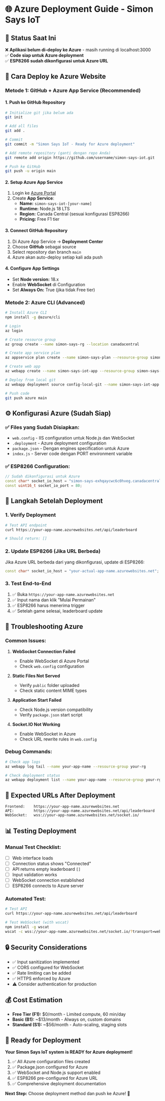 # 🌐 Azure Deployment Guide - Simon Says IoT

## 📍 **Status Saat Ini**

❌ **Aplikasi belum di-deploy ke Azure** - masih running di localhost:3000  
✅ **Code siap untuk Azure deployment**  
✅ **ESP8266 sudah dikonfigurasi untuk Azure URL**

## 🚀 **Cara Deploy ke Azure Website**

### **Metode 1: GitHub + Azure App Service (Recommended)**

#### 1. **Push ke GitHub Repository**
```bash
# Initialize git jika belum ada
git init

# Add all files
git add .

# Commit
git commit -m "Simon Says IoT - Ready for Azure deployment"

# Add remote repository (ganti dengan repo Anda)
git remote add origin https://github.com/username/simon-says-iot.git

# Push ke GitHub
git push -u origin main
```

#### 2. **Setup Azure App Service**
1. Login ke [Azure Portal](https://portal.azure.com)
2. Create **App Service**:
   - **Name:** `simon-says-iot-[your-name]` 
   - **Runtime:** Node.js 18 LTS
   - **Region:** Canada Central (sesuai konfigurasi ESP8266)
   - **Pricing:** Free F1 tier

#### 3. **Connect GitHub Repository**
1. Di Azure App Service → **Deployment Center**
2. Choose **GitHub** sebagai source
3. Select repository dan branch `main`
4. Azure akan auto-deploy setiap kali ada push

#### 4. **Configure App Settings**
- Set **Node version:** 18.x
- Enable **WebSocket** di Configuration
- Set **Always On:** True (jika tidak Free tier)

### **Metode 2: Azure CLI (Advanced)**

```bash
# Install Azure CLI
npm install -g @azure/cli

# Login
az login

# Create resource group
az group create --name simon-says-rg --location canadacentral

# Create app service plan
az appservice plan create --name simon-says-plan --resource-group simon-says-rg --sku F1

# Create web app
az webapp create --name simon-says-iot-app --resource-group simon-says-rg --plan simon-says-plan --runtime "NODE|18-lts"

# Deploy from local git
az webapp deployment source config-local-git --name simon-says-iot-app --resource-group simon-says-rg

# Push code
git push azure main
```

## ⚙️ **Konfigurasi Azure (Sudah Siap)**

### ✅ **Files yang Sudah Disiapkan:**
- `web.config` - IIS configuration untuk Node.js dan WebSocket
- `.deployment` - Azure deployment configuration  
- `package.json` - Dengan engines specification untuk Azure
- `index.js` - Server code dengan PORT environment variable

### ✅ **ESP8266 Configuration:**
```cpp
// Sudah dikonfigurasi untuk Azure
const char* socket_io_host = "simon-says-exhqaycwc6c0hveg.canadacentral-01.azurewebsites.net";
const uint16_t socket_io_port = 80;
```

## 📝 **Langkah Setelah Deployment**

### 1. **Verify Deployment**
```bash
# Test API endpoint
curl https://your-app-name.azurewebsites.net/api/leaderboard

# Should return: []
```

### 2. **Update ESP8266 (Jika URL Berbeda)**
Jika Azure URL berbeda dari yang dikonfigurasi, update di ESP8266:
```cpp
const char* socket_io_host = "your-actual-app-name.azurewebsites.net";
```

### 3. **Test End-to-End**
1. ✅ Buka `https://your-app-name.azurewebsites.net`
2. ✅ Input nama dan klik "Mulai Permainan" 
3. ✅ ESP8266 harus menerima trigger
4. ✅ Setelah game selesai, leaderboard update

## 🔧 **Troubleshooting Azure**

### **Common Issues:**

1. **WebSocket Connection Failed**
   - Enable WebSocket di Azure Portal
   - Check `web.config` configuration

2. **Static Files Not Served**
   - Verify `public` folder uploaded
   - Check static content MIME types

3. **Application Start Failed**  
   - Check Node.js version compatibility
   - Verify `package.json` start script

4. **Socket.IO Not Working**
   - Enable WebSocket in Azure
   - Check URL rewrite rules in `web.config`

### **Debug Commands:**
```bash
# Check app logs
az webapp log tail --name your-app-name --resource-group your-rg

# Check deployment status  
az webapp deployment list --name your-app-name --resource-group your-rg
```

## 🎯 **Expected URLs After Deployment**

```
Frontend:    https://your-app-name.azurewebsites.net
API:         https://your-app-name.azurewebsites.net/api/leaderboard
WebSocket:   wss://your-app-name.azurewebsites.net/socket.io/
```

## 📊 **Testing Deployment**

### **Manual Test Checklist:**
- [ ] Web interface loads
- [ ] Connection status shows "Connected"  
- [ ] API returns empty leaderboard `[]`
- [ ] Input validation works
- [ ] WebSocket connection established
- [ ] ESP8266 connects to Azure server

### **Automated Test:**
```bash
# Test API
curl https://your-app-name.azurewebsites.net/api/leaderboard

# Test WebSocket (with wscat)
npm install -g wscat
wscat -c wss://your-app-name.azurewebsites.net/socket.io/?transport=websocket
```

## 🔒 **Security Considerations**

- ✅ Input sanitization implemented
- ✅ CORS configured for WebSocket
- ✅ Rate limiting can be added
- ✅ HTTPS enforced by Azure
- ⚠️ Consider authentication for production

## 💰 **Cost Estimation**

- **Free Tier (F1):** $0/month - Limited compute, 60 min/day  
- **Basic (B1):** ~$13/month - Always on, custom domains
- **Standard (S1):** ~$56/month - Auto-scaling, staging slots

## 🏁 **Ready for Deployment**

**Your Simon Says IoT system is READY for Azure deployment!**

1. ✅ All Azure configuration files created
2. ✅ Package.json configured for Azure  
3. ✅ WebSocket and Node.js support enabled
4. ✅ ESP8266 pre-configured for Azure URL
5. ✅ Comprehensive deployment documentation

**Next Step:** Choose deployment method dan push ke Azure! 🚀 